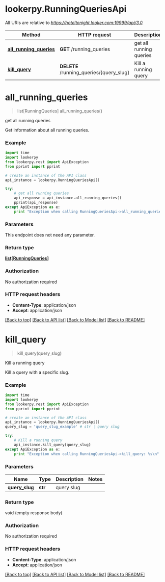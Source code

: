 # lookerpy.RunningQueriesApi

All URIs are relative to *https://hoteltonight.looker.com:19999/api/3.0*

Method | HTTP request | Description
------------- | ------------- | -------------
[**all_running_queries**](RunningQueriesApi.md#all_running_queries) | **GET** /running_queries | get all running queries
[**kill_query**](RunningQueriesApi.md#kill_query) | **DELETE** /running_queries/{query_slug} | Kill a running query


# **all_running_queries**
> list[RunningQueries] all_running_queries()

get all running queries

Get information about all running queries. 

### Example 
```python
import time
import lookerpy
from lookerpy.rest import ApiException
from pprint import pprint

# create an instance of the API class
api_instance = lookerpy.RunningQueriesApi()

try: 
    # get all running queries
    api_response = api_instance.all_running_queries()
    pprint(api_response)
except ApiException as e:
    print "Exception when calling RunningQueriesApi->all_running_queries: %s\n" % e
```

### Parameters
This endpoint does not need any parameter.

### Return type

[**list[RunningQueries]**](RunningQueries.md)

### Authorization

No authorization required

### HTTP request headers

 - **Content-Type**: application/json
 - **Accept**: application/json

[[Back to top]](#) [[Back to API list]](../README.md#documentation-for-api-endpoints) [[Back to Model list]](../README.md#documentation-for-models) [[Back to README]](../README.md)

# **kill_query**
> kill_query(query_slug)

Kill a running query

Kill a query with a specific slug. 

### Example 
```python
import time
import lookerpy
from lookerpy.rest import ApiException
from pprint import pprint

# create an instance of the API class
api_instance = lookerpy.RunningQueriesApi()
query_slug = 'query_slug_example' # str | query slug

try: 
    # Kill a running query
    api_instance.kill_query(query_slug)
except ApiException as e:
    print "Exception when calling RunningQueriesApi->kill_query: %s\n" % e
```

### Parameters

Name | Type | Description  | Notes
------------- | ------------- | ------------- | -------------
 **query_slug** | **str**| query slug | 

### Return type

void (empty response body)

### Authorization

No authorization required

### HTTP request headers

 - **Content-Type**: application/json
 - **Accept**: application/json

[[Back to top]](#) [[Back to API list]](../README.md#documentation-for-api-endpoints) [[Back to Model list]](../README.md#documentation-for-models) [[Back to README]](../README.md)

